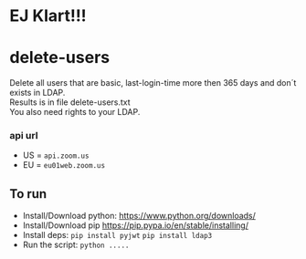 # EJ Klart!!!

# delete-users
Delete all users that are basic, last-login-time more then 365 days and don´t exists in LDAP.\
Results is in file delete-users.txt\
You also need rights to your LDAP.

### api url
* US = `api.zoom.us`
* EU = `eu01web.zoom.us`

## To run
* Install/Download python:
https://www.python.org/downloads/
* Install/Download pip
https://pip.pypa.io/en/stable/installing/
* Install deps:
`pip install pyjwt`
`pip install ldap3`
* Run the script:
`python .....`
